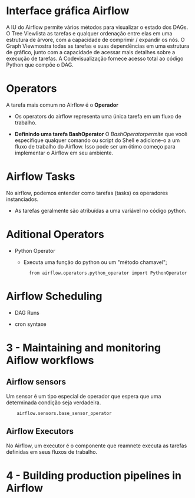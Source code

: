 # Interface gráfica Airflow
A IU do Airflow permite vários métodos para visualizar o estado dos DAGs. O Tree Viewlista as tarefas e qualquer ordenação entre elas em uma estrutura de árvore, com a capacidade de comprimir / expandir os nós. O Graph Viewmostra todas as tarefas e suas dependências em uma estrutura de gráfico, junto com a capacidade de acessar mais detalhes sobre a execução de tarefas. A Codevisualização fornece acesso total ao código Python que compõe o DAG.

# Operators

A tarefa mais comum no Airflow é o **Operador**

- Os operators do airflow representa uma única tarefa em um fluxo de trabalho.


- **Definindo uma tarefa BashOperator**
O *BashOperatorpermite* que você especifique qualquer comando ou script do Shell e adicione-o a um fluxo de trabalho do Airflow. Isso pode ser um ótimo começo para implementar o Airflow em seu ambiente.

# Airflow Tasks

No airflow, podemos entender como tarefas (tasks) os operadores instanciados.

- As tarefas geralmente são atribuídas a uma variável no código python.

# Aditional Operators

- Python Operator

    - Executa uma função do python ou um "método chamavel";

            from airflow.operators.python_operator import PythonOperator


# Airflow Scheduling

- DAG Runs


- cron syntaxe

# 3 - Maintaining and monitoring Aiflow workflows

## Airflow sensors

Um sensor é um tipo especial de operador que espera que uma determinada condição seja verdadeira.

        airflow.sensors.base_sensor_operator

## Airflow Executors

No Airflow, um executor é o componente que reamnete executa as tarefas definidas em seus fluxos de trabalho.


# 4 - Building production pipelines in Airflow

